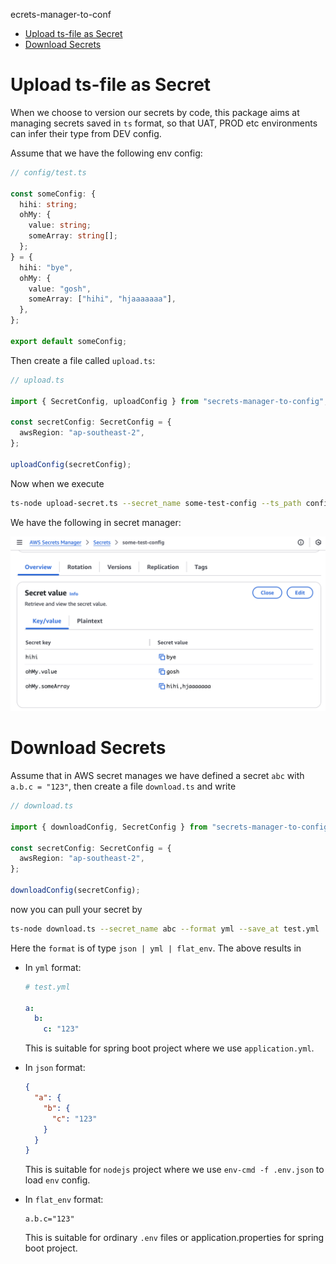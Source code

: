 ecrets-manager-to-conf
- [Upload ts-file as Secret](#upload-ts-file-as-secret)
- [Download Secrets](#download-secrets)

# Upload ts-file as Secret

When we choose to version our secrets by code, this package aims at managing secrets saved in `ts` format, so that UAT, PROD etc environments can infer their type from DEV config.

Assume that we have the following env config:

```ts
// config/test.ts

const someConfig: {
  hihi: string;
  ohMy: {
    value: string;
    someArray: string[];
  };
} = {
  hihi: "bye",
  ohMy: {
    value: "gosh",
    someArray: ["hihi", "hjaaaaaaa"],
  },
};

export default someConfig;
```

Then create a file called `upload.ts`:

```ts
// upload.ts

import { SecretConfig, uploadConfig } from "secrets-manager-to-config";

const secretConfig: SecretConfig = {
  awsRegion: "ap-southeast-2",
};

uploadConfig(secretConfig);
```

Now when we execute

```bash
ts-node upload-secret.ts --secret_name some-test-config --ts_path config/test.ts
```

We have the following in secret manager:

<a href="src/images/secrets.png"><img src="src/images/secrets.png"/><a>

# Download Secrets

Assume that in AWS secret manages we have defined a secret `abc` with `a.b.c = "123"`, then create a file `download.ts` and write

```ts
// download.ts

import { downloadConfig, SecretConfig } from "secrets-manager-to-config";

const secretConfig: SecretConfig = {
  awsRegion: "ap-southeast-2",
};

downloadConfig(secretConfig);
```

now you can pull your secret by

```bash
ts-node download.ts --secret_name abc --format yml --save_at test.yml
```

Here the `format` is of type `json | yml | flat_env`. The above results in

- In `yml` format:

  ```yml
  # test.yml

  a:
    b:
      c: "123"
  ```

  This is suitable for spring boot project where we use `application.yml`.

- In `json` format:

  ```json
  {
    "a": {
      "b": {
        "c": "123"
      }
    }
  }
  ```

  This is suitable for `nodejs` project where we use `env-cmd -f .env.json` to load `env` config.

- In `flat_env` format:
  ```env
  a.b.c="123"
  ```
  This is suitable for ordinary `.env` files or application.properties for spring boot project.
